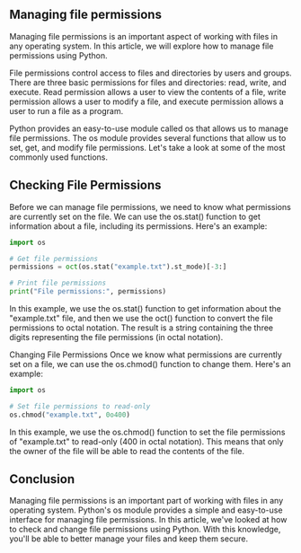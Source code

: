 ## Managing file permissions

Managing file permissions is an important aspect of working with files in any operating system. In this article, we will explore how to manage file permissions using Python.

File permissions control access to files and directories by users and groups. There are three basic permissions for files and directories: read, write, and execute. Read permission allows a user to view the contents of a file, write permission allows a user to modify a file, and execute permission allows a user to run a file as a program.

Python provides an easy-to-use module called os that allows us to manage file permissions. The os module provides several functions that allow us to set, get, and modify file permissions. Let's take a look at some of the most commonly used functions.

## Checking File Permissions
Before we can manage file permissions, we need to know what permissions are currently set on the file. We can use the os.stat() function to get information about a file, including its permissions. Here's an example:

````python
import os

# Get file permissions
permissions = oct(os.stat("example.txt").st_mode)[-3:]

# Print file permissions
print("File permissions:", permissions)
````

In this example, we use the os.stat() function to get information about the "example.txt" file, and then we use the oct() function to convert the file permissions to octal notation. The result is a string containing the three digits representing the file permissions (in octal notation).

Changing File Permissions
Once we know what permissions are currently set on a file, we can use the os.chmod() function to change them. Here's an example:

```python
import os

# Set file permissions to read-only
os.chmod("example.txt", 0o400)
````

In this example, we use the os.chmod() function to set the file permissions of "example.txt" to read-only (400 in octal notation). This means that only the owner of the file will be able to read the contents of the file.

## Conclusion
Managing file permissions is an important part of working with files in any operating system. Python's os module provides a simple and easy-to-use interface for managing file permissions. In this article, we've looked at how to check and change file permissions using Python. With this knowledge, you'll be able to better manage your files and keep them secure.
